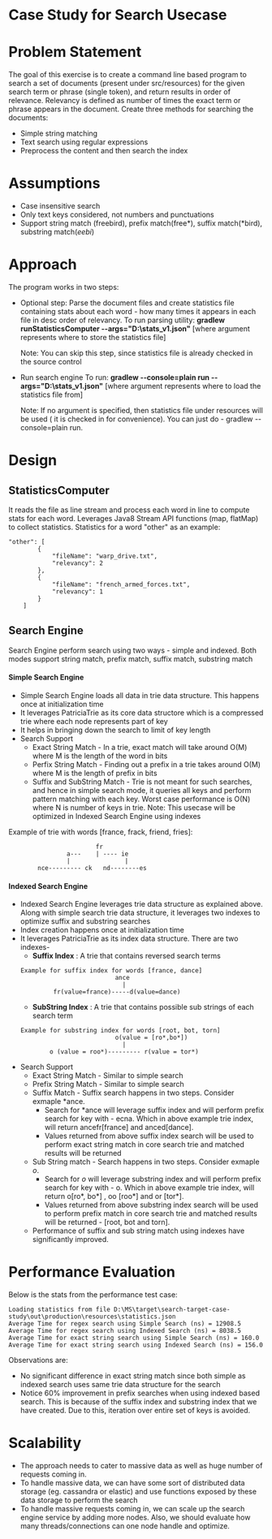 # Case Study for Search Usecase

# Problem Statement
The goal of this exercise is to create a command line based program to search a set of documents (present under src/resources) for the given search term or phrase (single token), and return results in order of relevance.
Relevancy is defined as number of times the exact term or phrase appears in the document.
Create three methods for searching the documents:
- Simple string matching
- Text search using regular expressions
- Preprocess the content and then search the index

# Assumptions
* Case insensitive search
* Only text keys considered, not numbers and punctuations
* Support string match (freebird), prefix match(free*), suffix match(*bird), substring match(*eebi*)

# Approach
The program works in two steps:
* Optional step: Parse the document files and create statistics file containing stats about each word - how many times it appears in each file in desc order of relevancy.
To run parsing utility:
**gradlew runStatisticsComputer  --args="D:\stats_v1.json"**
[where argument represents where to store the statistics file]

   Note: You can skip this step, since statistics file is already checked in the source control

* Run search engine
To run:
**gradlew --console=plain run --args="D:\stats_v1.json"**
[where argument represents where to load the statistics file from]

  Note: If no argument is specified, then statistics file under resources will be used ( it is checked in for convenience). You can just do - gradlew --console=plain run.

# Design

## StatisticsComputer
It reads the file as line stream and process each word in line to compute stats for each word. Leverages Java8 Stream API functions (map, flatMap) to collect statistics.
Statistics for a word "other" as an example:
```
"other": [
		{
			"fileName": "warp_drive.txt",
			"relevancy": 2
		},
		{
			"fileName": "french_armed_forces.txt",
			"relevancy": 1
		}
	]
```
## Search Engine
Search Engine perform search using two ways - simple and indexed.
Both modes support string match, prefix match, suffix match, substring match
#### Simple Search Engine
+ Simple Search Engine loads all data in trie data structure. This happens once at initialization time
+ It leverages PatriciaTrie as its core data structore which is a compressed trie where each node represents part of key
+ It helps in bringing down the search to limit of key length
+ Search Support
    * Exact String Match - In a trie, exact match will take around O(M) where M is the length of the word in bits
    * Perfix String Match - Finding out a prefix in a trie takes around O(M) where M is the length of prefix in bits
    * Suffix and SubString Match - Trie is not meant for such searches, and hence in simple search mode, it queries all keys and perform pattern matching with each key. Worst case performance is O(N) where N is number of keys in trie. Note: This usecase will be optimized in Indexed Search Engine using indexes

Example of trie with words [france, frack, friend, fries]:
```
                        fr
                a---    | ---- ie
                |               |
        nce--------- ck   nd--------es
```
#### Indexed Search Engine
+ Indexed Search Engine leverages trie data structure as explained above. Along with simple search trie data structure, it leverages two indexes to optimize suffix and substring searches
+ Index creation happens once at initialization time
+ It leverages PatriciaTrie as its index data structure. There are two indexes-
    + **Suffix Index** : A trie that contains reversed search terms
    ```
    Example for suffix index for words [france, dance]
                              ance
                                |
             fr(value=france)-----d(value=dance)
    ```
    + **SubString Index** : A trie that contains possible sub strings of each search term
    ```
    Example for substring index for words [root, bot, torn]
                              o(value = [ro*,bo*])
                                |
            o (value = roo*)--------- r(value = tor*)
    ```
+ Search Support
    * Exact String Match - Similar to simple search
    * Prefix String Match - Similar to simple search
    * Suffix Match - Suffix search happens in two steps. Consider exmaple *ance.
        + Search for *ance will leverage suffix index and will perform prefix search for key with - ecna. Which in above example trie index, will return ancefr[france] and anced[dance].
        + Values returned from above suffix index search will be used to perform exact string match in core search trie and matched results will be returned
    * Sub String match - Search happens in two steps. Consider exmaple *o*.
        + Search for *o* will leverage substring index and will perform prefix search for key with - o. Which in above example trie index, will return o[ro*, bo*] , oo [roo*] and or [tor*].
        + Values returned from above substring index search will be used to perform prefix match in core search trie and matched results will be returned - [root, bot and torn].
    * Performance of suffix and sub string match using indexes have significantly improved.


# Performance Evaluation

Below is the stats from the performance test case:

```
Loading statistics from file D:\MS\target\search-target-case-study\out\production\resources\statistics.json
Average Time for regex search using Simple Search (ns) = 12908.5
Average Time for regex search using Indexed Search (ns) = 8038.5
Average Time for exact string search using Simple Search (ns) = 160.0
Average Time for exact string search using Indexed Search (ns) = 156.0
```

Observations are:
+ No significant difference in exact string match since both simple as indexed search uses same trie data structure for the search
+ Notice 60% improvement in prefix searches when using indexed based search. This is because of the suffix index and substring index that we have created. Due to this, iteration over entire set of keys is avoided.


# Scalability
+ The approach needs to cater to massive data as well as huge number of requests coming in.
+ To handle massive data, we can have some sort of distributed data storage (eg. cassandra or elastic) and use functions exposed by these data storage to perform the search
+ To handle massive requests coming in, we can scale up the search engine service by adding more nodes. Also, we should evaluate how many threads/connections can one node handle and optimize.
